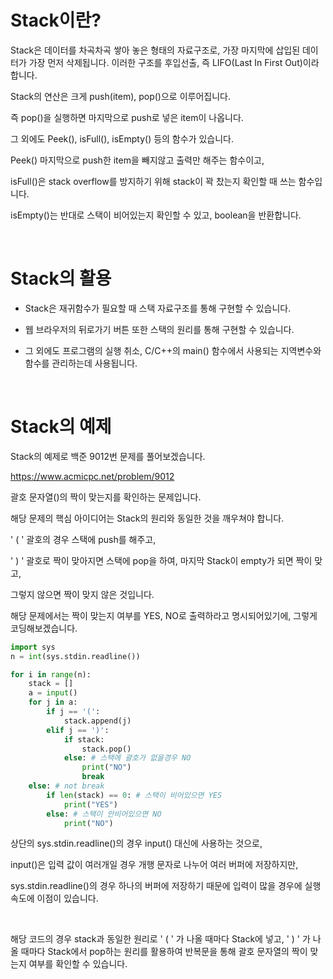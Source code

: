 # Stack이란?


Stack은 데이터를 차곡차곡 쌓아 놓은 형태의 자료구조로, 가장 마지막에 삽입된 데이터가 가장 먼저 삭제됩니다.
이러한 구조를 후입선출, 즉 LIFO(Last In First Out)이라 합니다.

Stack의 연산은 크게 push(item), pop()으로 이루어집니다.

즉 pop()을 실행하면 마지막으로 push로 넣은 item이 나옵니다.

그 외에도 Peek(), isFull(), isEmpty() 등의 함수가 있습니다.

Peek() 마지막으로 push한 item을 빼지않고 출력만 해주는 함수이고,

isFull()은 stack overflow를 방지하기 위해 stack이 꽉 찼는지 확인할 때 쓰는 함수입니다.

isEmpty()는 반대로 스택이 비어있는지 확인할 수 있고, boolean을 반환합니다. 

<br/>

# Stack의 활용


- Stack은 재귀함수가 필요할 때 스택 자료구조를 통해 구현할 수 있습니다.

- 웹 브라우저의 뒤로가기 버튼 또한 스택의 원리를 통해 구현할 수 있습니다.

- 그 외에도 프로그램의 실행 취소, C/C++의 main() 함수에서 사용되는 지역변수와 함수를 관리하는데 사용됩니다.

<br/>

# Stack의 예제


Stack의 예제로 백준 9012번 문제를 풀어보겠습니다. 

https://www.acmicpc.net/problem/9012

괄호 문자열()의 짝이 맞는지를 확인하는 문제입니다.

해당 문제의 핵심 아이디어는 Stack의 원리와 동일한 것을 깨우쳐야 합니다.

' ( ' 괄호의 경우 스택에 push를 해주고,

' ) ' 괄호로 짝이 맞아지면 스택에 pop을 하여, 마지막 Stack이 empty가 되면 짝이 맞고,

그렇지 않으면 짝이 맞지 않은 것입니다.

해당 문제에서는 짝이 맞는지 여부를 YES, NO로 출력하라고 명시되어있기에, 그렇게 코딩해보겠습니다.

``` python
import sys
n = int(sys.stdin.readline())

for i in range(n):
    stack = []
    a = input()
    for j in a:
        if j == '(':
            stack.append(j)
        elif j == ')':
            if stack:
                stack.pop()
            else: # 스택에 괄호가 없을경우 NO
                print("NO")
                break
    else: # not break
        if len(stack) == 0: # 스택이 비어있으면 YES
            print("YES")
        else: # 스택이 안비어있으면 NO
            print("NO")
```


상단의 sys.stdin.readline()의 경우 input() 대신에 사용하는 것으로,

input()은 입력 값이 여러개일 경우 개행 문자로 나누어 여러 버퍼에 저장하지만,

sys.stdin.readline()의 경우 하나의 버퍼에 저장하기 때문에 입력이 많을 경우에 실행 속도에 이점이 있습니다.

<br/>

해당 코드의 경우 stack과 동일한 원리로 ' ( ' 가 나올 때마다 Stack에 넣고, ' ) ' 가 나올 때마다 Stack에서 pop하는 원리를 활용하여 반복문을 통해 괄호 문자열의 짝이 맞는지 여부를 확인할 수 있습니다.